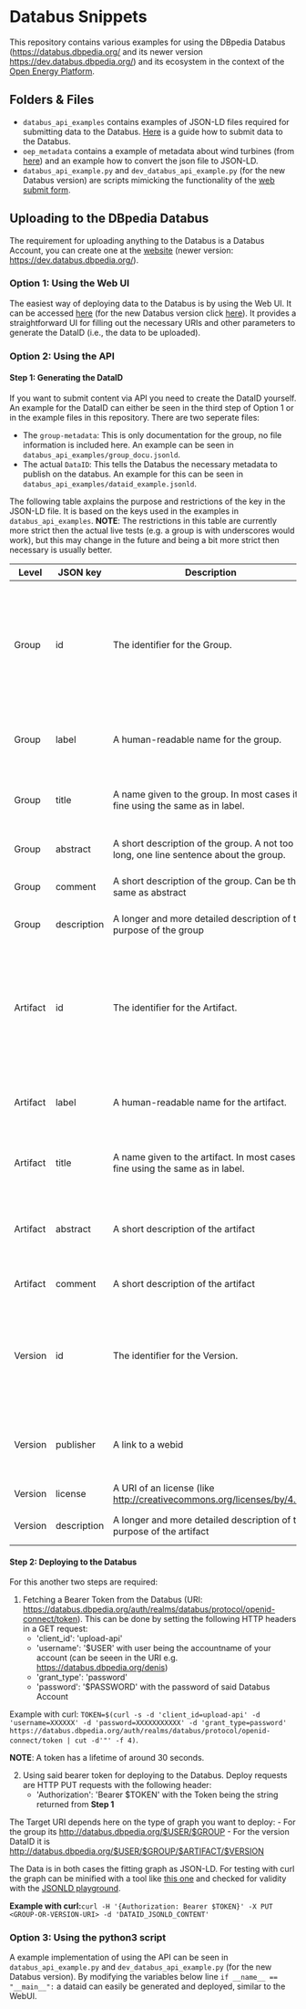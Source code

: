 # Databus Snippets

This repository contains various examples for using the DBpedia Databus (https://databus.dbpedia.org/ and its newer version https://dev.databus.dbpedia.org/) and its ecosystem in the context of the [Open Energy Platform](https://openenergy-platform.org/).

## Folders & Files

- `databus_api_examples` contains examples of JSON-LD files required for submitting data to the Databus. [Here](#uploading-to-the-databus) is a guide how to submit data to the Databus.
- `oep_metadata` contains a example of metadata about wind turbines (from [here](https://openenergy-platform.org/dataedit/view/supply/wind_turbine_library)) and an example how to convert the json file to JSON-LD.
- `databus_api_example.py` and `dev_databus_api_example.py` (for the new Databus version) are scripts mimicking the functionality of the [web submit form](https://databus.dbpedia.org/system/upload).



## Uploading to the DBpedia Databus

The requirement for uploading anything to the Databus is a Databus Account, you can create one at the [website](https://databus.dbpedia.org/auth/realms/databus/protocol/openid-connect/registrations?client_id=website&response_type=code&scope=openidemail&redirect_uri=https://databus.dbpedia.org&kc_locale=en) (newer version: https://dev.databus.dbpedia.org/).


### Option 1: Using the Web UI

The easiest way of deploying data to the Databus is by using the Web UI. It can be accessed [here](https://databus.dbpedia.org/system/upload) (for the new Databus version click [here](https://dev.databus.dbpedia.org/system/publish-wizard)).
It provides a straightforward UI for filling out the necessary URIs and other parameters to generate the DataID (i.e., the data to be uploaded).


### Option 2: Using the API

#### Step 1: Generating the DataID

If you want to submit content via API you need to create the DataID yourself. An example for the DataID can either be seen in the third step of Option 1 or in the example files in this repository. There are two seperate files:

  - The `group-metadata`: This is only documentation for the group, no file information is included here. An example can be seen in `databus_api_examples/group_docu.jsonld`.
  - The actual `DataID`: This tells the Databus the necessary metadata to publish on the databus. An example for this can be seen in `databus_api_examples/dataid_example.jsonld`.

The following table axplains the purpose and restrictions of the key in the JSON-LD file. It is based on the keys used in the examples in `databus_api_examples`. **NOTE**: The restrictions in this table are currently more strict then the actual live tests (e.g. a group is with underscores would work), but this may change in the future and being a bit more strict then necessary is usually better.

| Level | JSON key | Description | Restrictions |
--- | --- | --- | ---
| Group | id    | The identifier for the Group. | This will be part of the groups IRI and therefor needs to be safe for an URL. Allowed are lowercase characters  and -|
| Group | label | A human-readable name for the group.| At least 3 characters long, no further restrictions. | 
| Group | title | A name given to the group. In most cases its fine using the same as in label. | At least 3 characters long, no further restrictions. |
| Group | abstract | A short description of the group. A not too long, one line sentence about the group. | At least 25 characters long. |
| Group | comment | A short description of the group. Can be the same as abstract | At least 25 characters long. |
| Group | description | A longer and more detailed description of the purpose of the group | At least 25 characters long. |
| Artifact | id | The identifier for the Artifact. | This will be part of the groups IRI and therefor needs to be safe for an URL. Allowed are lowercase characters and -|
| Artifact | label | A human-readable name for the artifact.| At least 3 characters long, no further restrictions. | 
| Artifact | title | A name given to the artifact. In most cases its fine using the same as in label. | At least 3 characters long, no further restrictions. |
| Artifact | abstract | A short description of the artifact | A not too long, one line sentence about the group. | At least 25 characters long. |
| Artifact | comment | A short description of the artifact | Can be the same as abstract | At least 25 characters long. |
| Version | id | The identifier for the Version. | Commonly a version is identified by time (e.g. 2021-07-01) or with a semantic version (e.g. 1.2.1) | Limited to alphanumeric characters and `.-` | 
| Version | publisher | A link to a webid | Needs to be an valid WebID (check out [this](https://github.com/dbpedia/webid) for more) |
| Version | license | A URI of an license (like http://creativecommons.org/licenses/by/4.0/) | Needs to be a valid URI |
| Version | description | A longer and more detailed description of the purpose of the artifact |  At least 25 characters long. |




#### Step 2: Deploying to the Databus

For this another two steps are required:

1. Fetching a Bearer Token from the Databus (URI: https://databus.dbpedia.org/auth/realms/databus/protocol/openid-connect/token). This can be done by setting the following HTTP headers in a GET request:
    - 'client_id': 'upload-api'
    - 'username': '$USER' with user being the accountname of your account (can be seeen in the URI e.g. https://databus.dbpedia.org/denis)
    - 'grant_type': 'password' 
    - 'password': '$PASSWORD' with the password of said Databus Account

Example with curl: ```TOKEN=$(curl -s -d 'client_id=upload-api' -d 'username=XXXXXX' -d 'password=XXXXXXXXXXX' -d 'grant_type=password' https://databus.dbpedia.org/auth/realms/databus/protocol/openid-connect/token | cut -d'"' -f 4)```.

**NOTE**: A token has a lifetime of around 30 seconds.

2. Using said bearer token for deploying to the Databus. Deploy requests are HTTP PUT requests with the following header:
    - 'Authorization': 'Bearer $TOKEN' with the Token being the string returned from **Step 1**

The Target URI depends here on the type of graph you want to deploy:
    - For the group its http://databus.dbpedia.org/$USER/$GROUP
    - For the version DataID it is http://databus.dbpedia.org/$USER/$GROUP/$ARTIFACT/$VERSION

The Data is in both cases the fitting graph as JSON-LD. For testing with curl the graph can be minified with a tool like [this one](https://www.minifyjson.org/) and checked for validity with the [JSONLD playground](https://json-ld.org/playground/).

**Example with curl:**```curl -H '{Authorization: Bearer $TOKEN}' -X PUT <GROUP-OR-VERSION-URI> -d 'DATAID_JSONLD_CONTENT'```

### Option 3: Using the python3 script

A example implementation of using the API can be seen in `databus_api_example.py` and `dev_databus_api_example.py` (for the new Databus version). By modifying the variables below line `if __name__ == "__main__":` a dataid can easily be generated and deployed, similar to the WebUI.
